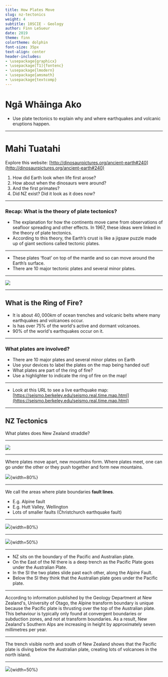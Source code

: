 ```yaml
---
title: How Plates Move
slug: nz-tectonics
weight: 4
subtitle: 10SCIE - Geology
author: Finn LeSueur
date: 2019
theme: finn
colortheme: dolphin
font-size: 35px
text-align: center
header-includes:
- \usepackage{graphicx}
- \usepackage[T1]{fontenc}
- \usepackage{lmodern}
- \usepackage{amsmath}
- \usepackage{textcomp}
---
```


# Ngā Whāinga Ako

- Use plate tectonics to explain why and where earthquakes and volcanic eruptions happen.

---

# Mahi Tuatahi

Explore this website: [http://dinosaurpictures.org/ancient-earth#240](http://dinosaurpictures.org/ancient-earth#240)

1. How did Earth look when life first arose?
2. How about when the dinosaurs were around?
3. And the first primates?
4. Did NZ exist? Did it look as it does now?

---

### Recap: What is the theory of plate tectonics?

- The explanation for how the continents move came from observations of seafloor spreading and other effects. In 1967, these ideas were linked in the theory of plate tectonics.
- According to this theory, the Earth’s crust is like a jigsaw puzzle made up of giant sections called tectonic plates.

---

- These plates ‘float’ on top of the mantle and so can move around the Earth’s surface.
- There are 10 major tectonic plates and several minor plates.

---

![](../assets/4-ring-of-fire.jpg)

---

## What is the Ring of Fire?

- It is about $40,000km$ of ocean trenches and volcanic belts where many earthquakes and volcanoes occur.
- Is has over 75% of the world's active and dormant volcanoes.
- 90% of the world's earthquakes occur on it.

---

### What plates are involved?

- There are 10 major plates and several minor plates on Earth
- Use your devices to label the plates on the map being handed out!
- What plates are part of the ring of fire?
- Use a highlighter to indicate the ring of fire on the map!

---

- Look at this URL to see a live earthquake map: [https://seismo.berkeley.edu/seismo.real.time.map.html](https://seismo.berkeley.edu/seismo.real.time.map.html)

---

## NZ Tectonics

What plates does New Zealand straddle?

---

![](../assets/4-nz-plates.png)

---

Where plates move apart, new mountains form. Where plates meet, one can go under the other or they push together and form new mountains.

![](../assets/4-plate-boundary.png){width=80%}

---

We call the areas where plate boundaries __fault lines__.

- E.g. Alpine fault
- E.g. Hutt Valley, Wellington
- Lots of smaller faults (Christchurch earthquake fault)

---

![](../assets/4-canterbury-fault.jpg){width=80%}

---

![](../assets/4-wellington-faults.png){width=50%}

---

- NZ sits on the boundary of the Pacific and Australian plate.
- On the East of the NI there is a deep trench as the Pacific Plate goes under the Australian Plate.
- In the SI the two plates slide past each other, along the Alpine Fault.
- Below the SI they think that the Australian plate goes under the Pacific plate.

---

According to information published by the Geology Department at New Zealand's, University of Otago, the Alpine transform boundary is unique because the Pacific plate is thrusting over the top of the Australian plate. This behaviour is typically only found at convergent boundaries or subduction zones, and not at transform boundaries. As a result, New Zealand's Southern Alps are increasing in height by approximately seven millimetres per year.

---

The trench visible north and south of New Zealand shows that the Pacific plate is diving below the Australian plate, creating lots of volcanoes in the north island.

---

![](../assets/4-volcanoes.gif){width=50%}

